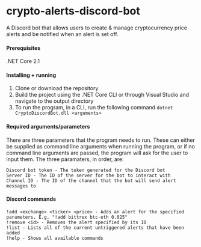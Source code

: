 
# crypto-alerts-discord-bot

A Discord bot that allows users to create & manage cryptocurrency price alerts and be notified when an alert is set off.

#### Prerequisites

.NET Core 2.1 

#### Installing + running

1. Clone or download the repository 
2. Build the project using the .NET Core CLI or through Visual Studio and navigate to the output directory
3. To run the program, in a CLI, run the following command ```dotnet CryptoDiscordBot.dll <arguments>```

#### Required arguments/parameters
There are three parameters that the program needs to run. These can either be supplied as command line arguments when running the program, or if no command line arguments are passed, the program will ask for the user to input them.
The three paramaters, in order, are:
```
Discord bot token - The token generated for the Discord bot
Server ID - The ID of the server for the bot to interact with
Channel ID - The ID of the channel that the bot will send alert messages to
```
#### Discord commands
```
!add <exchange> <ticker> <price> - Adds an alert for the specified parameters. E.g. "!add bittrex btc-eth 0.025"
!remove <id> - Removes the alert specified by its ID
!list - Lists all of the current untriggered alerts that have been added
!help - Shows all available commands
```
